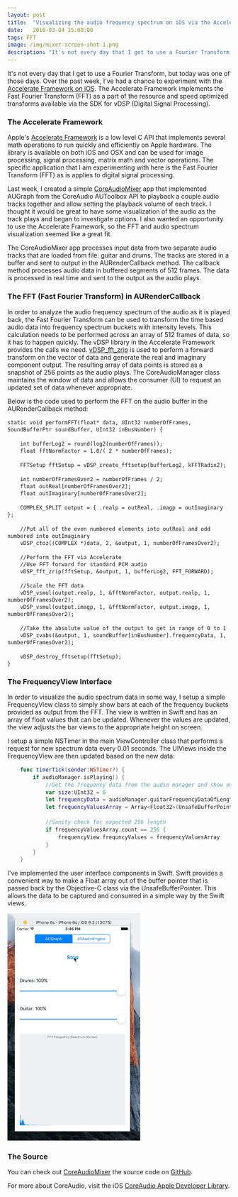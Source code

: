 ```yaml
---
layout: post
title:  "Visualizing the audio frequency spectrum on iOS via the Accelerate Framework and FFT(Fast Fourier Transform)"
date:   2016-03-04 15:00:00
tags: FFT
image: /img/mixer-screen-shot-1.png
description: "It's not every day that I get to use a Fourier Transform, but today was one of those days.<br/><br/>"
---
```


It's not every day that I get to use a Fourier Transform, but today was one of those days.  Over the past week, I've had a chance to experiment with the [Accelerate Framework on iOS][accelerate-link].  The Accelerate Framework implements the Fast Fourier Transform (FFT) as a part of the resource and speed optimized transforms available via the SDK for vDSP (Digital Signal Processing).

### The Accelerate Framework ###

Apple's [Accelerate Framework][accelerate-link] is a low level C API that implements several math operations to run quickly and efficiently on Apple hardware.  The library is available on both iOS and OSX and can be used for image processing, signal processing, matrix math and vector operations.  The specific application that I am experimenting with here is the Fast Fourier Transform (FFT) as is applies to digital signal processing.  

Last week, I created a simple [CoreAudioMixer][github-link] app that implemented AUGraph from the CoreAudio AUToolbox API to playback a couple audio tracks together and allow setting the playback volume of each track.  I thought it would be great to have some visualization of the audio as the track plays and began to investigate options.  I also wanted an opportunity to use the Accelerate Framework, so the FFT and audio spectrum visualization seemed like a great fit.

The CoreAudioMixer app processes input data from two separate audio tracks that are loaded from file: guitar and drums. The tracks are stored in a buffer and sent to output in the AURenderCallback method.  The callback method processes audio data in buffered segments of 512 frames.  The data is processed in real time and sent to the output as the audio plays.  

### The FFT (Fast Fourier Transform) in AURenderCallback ###

In order to analyze the audio frequency spectrum of the audio as it is played back, the Fast Fourier Transform can be used to transform the time based audio data into frequency spectrum buckets with intensity levels.  This calculation needs to be performed across an array of 512 frames of data, so it has to happen quickly.  The vDSP library in the Accelerate Framework provides the calls we need.  [vDSP_fft_zrip](https://developer.apple.com/library/prerelease/ios/documentation/Accelerate/Reference/vDSPRef/index.html#//apple_ref/c/func/vDSP_fft_zrip) is used to perform a forward transform on the vector of data and generate the real and imaginary component output.  The resulting array of data points is stored as a snapshot of 256 points as the audio plays.  The CoreAudioManager class maintains the window of data and allows the consumer (UI) to request an updated set of data whenever appropriate.

Below is the code used to perform the FFT on the audio buffer in the AURenderCallback method:

```objective_c
static void performFFT(float* data, UInt32 numberOfFrames, SoundBufferPtr soundBuffer, UInt32 inBusNumber) {

    int bufferLog2 = round(log2(numberOfFrames));
    float fftNormFactor = 1.0/( 2 * numberOfFrames);
    
    FFTSetup fftSetup = vDSP_create_fftsetup(bufferLog2, kFFTRadix2);
    
    int numberOfFramesOver2 = numberOfFrames / 2;
    float outReal[numberOfFramesOver2];
    float outImaginary[numberOfFramesOver2];
    
    COMPLEX_SPLIT output = { .realp = outReal, .imagp = outImaginary };
    
    //Put all of the even numbered elements into outReal and odd numbered into outImaginary
    vDSP_ctoz((COMPLEX *)data, 2, &output, 1, numberOfFramesOver2);
    
    //Perform the FFT via Accelerate
    //Use FFT forward for standard PCM audio
    vDSP_fft_zrip(fftSetup, &output, 1, bufferLog2, FFT_FORWARD);
    
    //Scale the FFT data
    vDSP_vsmul(output.realp, 1, &fftNormFactor, output.realp, 1, numberOfFramesOver2);
    vDSP_vsmul(output.imagp, 1, &fftNormFactor, output.imagp, 1, numberOfFramesOver2);
    
    //Take the absolute value of the output to get in range of 0 to 1
    vDSP_zvabs(&output, 1, soundBuffer[inBusNumber].frequencyData, 1, numberOfFramesOver2);
    
    vDSP_destroy_fftsetup(fftSetup);
}
```

### The FrequencyView Interface ###

In order to visualize the audio spectrum data in some way, I setup a simple FrequencyView class to simply show bars at each of the frequency buckets provided as output from the FFT.  The view is written in Swift and has an array of float values that can be updated.  Whenever the values are updated, the view adjusts the bar views to the appropriate height on screen.

I setup a simple NSTimer in the main ViewController class that performs a request for new spectrum data every 0.01 seconds.  The UIViews inside the FrequencyView are then updated based on the new data:

```swift
    func timerTick(sender:NSTimer?) {
        if audioManager.isPlaying() {
            //Get the frequency data from the audio manager and show on horizontal bar graph
            var size:UInt32 = 0
            let frequencyData = audioManager.guitarFrequencyDataOfLength(&size)
            let frequencyValuesArray = Array<Float32>(UnsafeBufferPointer(start: UnsafePointer(frequencyData), count: Int(size)))
            
            //Sanity check for expected 256 length
            if frequencyValuesArray.count == 256 {
                frequencyView.frequncyValues = frequencyValuesArray
            }
        }
    }
```

I've implemented the user interface components in Swift.  Swift provides a convenient way to make a Float array out of the buffer pointer that is passed back by the Objective-C class via the UnsafeBufferPointer.  This allows the data to be captured and consumed in a simple way by the Swift views.

<a href="https://github.com/welbesw/CoreAudioMixer">
	<img src="/img/core-audio-mixer.gif" alt="CoreAudioMixer" style="max-width:300px;" />
</a>

### The Source ###

You can check out [CoreAudioMixer][github-link] the source code on [GitHub][github-link].

For more about CoreAudio, visit the iOS [CoreAudio Apple Developer Library](https://developer.apple.com/library/ios/documentation/MusicAudio/Conceptual/CoreAudioOverview/CoreAudioEssentials/CoreAudioEssentials.html).

[github-link]: https://github.com/welbesw/CoreAudioMixer
[accelerate-link]: https://developer.apple.com/library/prerelease/ios/documentation/Accelerate/Reference/vDSPRef/index.html#//apple_ref/doc/uid/TP40009464